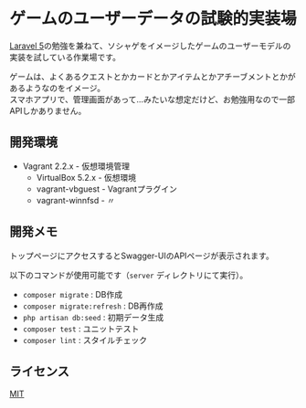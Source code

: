 # ゲームのユーザーデータの試験的実装場
[Laravel 5](http://laravel.jp/)の勉強を兼ねて、ソシャゲをイメージしたゲームのユーザーモデルの実装を試している作業場です。

ゲームは、よくあるクエストとかカードとかアイテムとかアチーブメントとかがあるようなのをイメージ。  
スマホアプリで、管理画面があって…みたいな想定だけど、お勉強用なので一部APIしかありません。

## 開発環境
* Vagrant 2.2.x - 仮想環境管理
    * VirtualBox 5.2.x - 仮想環境
    * vagrant-vbguest - Vagrantプラグイン
    * vagrant-winnfsd - 〃

## 開発メモ
トップページにアクセスするとSwagger-UIのAPIページが表示されます。

以下のコマンドが使用可能です（`server` ディレクトリにて実行）。

* `composer migrate` : DB作成
* `composer migrate:refresh` : DB再作成
* `php artisan db:seed` : 初期データ生成
* `composer test` : ユニットテスト
* `composer lint` : スタイルチェック

## ライセンス
[MIT](https://github.com/ktanakaj/user-model-sandbox/blob/master/LICENSE)
